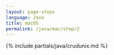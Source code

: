 ```yaml
---
layout: page-steps
language: Java
title: macOS
permalink: /java/mac/step/2
---
```


{% include partials/java/crudunix.md %}
